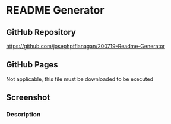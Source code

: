 # README Generator

## GitHub Repository
https://github.com/josephptflanagan/200719-Readme-Generator

## GitHub Pages
Not applicable, this file must be downloaded to be executed

## Screenshot

### Description
